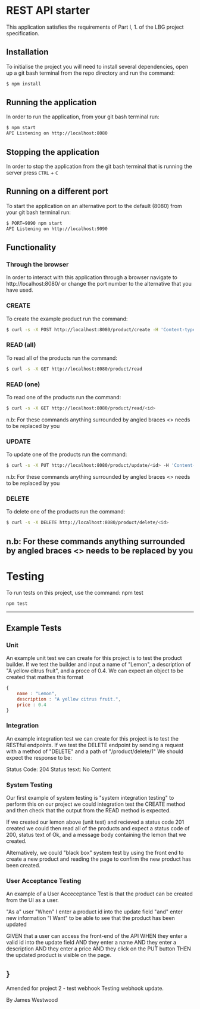 # REST API starter

This application satisfies the requirements of Part I, 1. of the LBG project specification.

## Installation

To initialise the project you will need to install several dependencies, open up a git bash terminal from the repo directory and run the command:

~~~ bash
$ npm install
~~~

## Running the application

In order to run the application, from your git bash terminal run:

~~~ bash
$ npm start
API Listening on http://localhost:8080
~~~

## Stopping the application

In order to stop the application from the git bash terminal that is running the server press ``CTRL`` + ``C``

## Running on a different port

To start the application on an alternative port to the default (8080) from your git bash terminal run:

~~~ bash
$ PORT=9090 npm start
API Listening on http://localhost:9090
~~~

## Functionality

### Through the browser

In order to interact with this application through a browser navigate to http://localhost:8080/ or change the port number to the alternative that you have used.

### CREATE

To create the example product run the command:

~~~ bash
$ curl -s -X POST http://localhost:8080/product/create -H 'Content-type:application/json' -d '{"name":"example product", "description":"this is an example", "price":9.99}'
~~~

### READ (all)

To read all of the products run the command:

~~~ bash
$ curl -s -X GET http://localhost:8080/product/read
~~~

### READ (one)

To read one of the products run the command:

~~~ bash
$ curl -s -X GET http://localhost:8080/product/read/<id>
~~~

n.b: For these commands anything surrounded by angled braces <> needs to be replaced by you

### UPDATE

To update one of the products run the command:

~~~ bash
$ curl -s -X PUT http://localhost:8080/product/update/<id> -H 'Content-type:application/json'  -d '{"name":"updated product", "description":"its brand new", "price":99.99}'
~~~

n.b: For these commands anything surrounded by angled braces <> needs to be replaced by you

### DELETE

To delete one of the products run the command:

~~~ bash
$ curl -s -X DELETE http://localhost:8080/product/delete/<id>
~~~

n.b: For these commands anything surrounded by angled braces <> needs to be replaced by you
---

# Testing

To run tests on this project, use the command: npm test

~~~ bash
npm test
~~~

---
## Example Tests


### Unit

An example unit test we can create for this project is to test the product builder.
If we test the builder and input a name of "Lemon", a description of "A yellow citrus fruit", and a proce of 0.4. 
We can expect an object to be created that mathes this format

~~~ javascript
{
    name : "Lemon",
    description : "A yellow citrus fruit.",
    price : 0.4
}
~~~

### Integration

An example integration test we can create for this project is to test the RESTful endpoints.
If we test the DELETE endpoint by sending a request with a method of "DELETE" and a path of "/product/delete/1" 
We should expect the response to be:  

Status Code: 204 
Status tesxt: No Content 

### System Testing

Our first example of system testing is "system integration testing" to perform this on our project we could 
integration test the CREATE method and then check that the output from the READ method is expected.

If we created our lemon above (unit test) and recieved a status code 201 created we could then read all of the products
and expect a status code of 200, status text of Ok, and a message body containing the lemon that we created.

Alternatively, we could "black box" system test by using the front end to create a new product and reading the page to
confirm the new product has been created.

### User Acceptance Testing

An example of a User Acceceptance Test is that the product can be created from the UI as a user.

"As a" user
"When" I enter a product id into the update field
"and" enter new information
"I Want" to be able to see that the product has been updated

GIVEN that a user can access the front-end of the API
WHEN they enter a valid id into the update field
AND they enter a name
AND they enter a description
AND they enter a price
AND they click on the PUT button
THEN the updated product is visible on the page.

}
---
Amended for project 2 - test webhook
Testing webhook update.

By James Westwood
